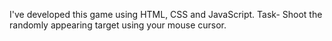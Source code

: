 I've developed this game using HTML, CSS and JavaScript.
Task- Shoot the randomly appearing target using your mouse cursor.
